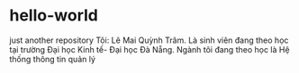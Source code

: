 # hello-world
just another repository
Tôi: Lê Mai Quỳnh Trâm. 
Là sinh viên đang theo học tại trường Đại học Kinh tế- Đại học Đà Nẵng. 
Ngành tôi đang theo học là Hệ thống thông tin quản lý
